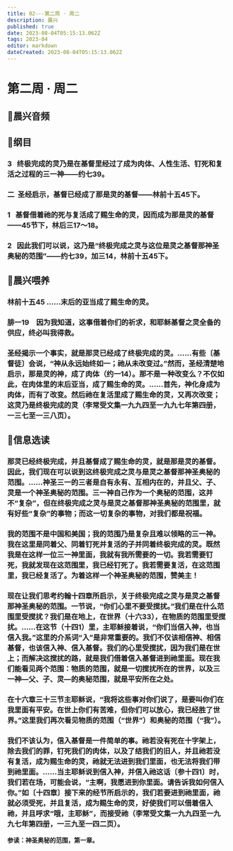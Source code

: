 ```yaml
---
title: 02---第二周 · 周二
description: 晨兴
published: true
date: 2023-08-04T05:15:13.062Z
tags: 2023-04
editor: markdown
dateCreated: 2023-08-04T05:15:13.062Z
---
```


# 第二周 · 周二
## 🎵晨兴音频

## 📖纲目

### 3   终极完成的灵乃是在基督里经过了成为肉体、人性生活、钉死和复活之过程的三一神——约七39。

### 二  圣经启示，基督已经成了那是灵的基督——林前十五45下。

### 1   基督借着祂的死与复活成了赐生命的灵，因而成为那是灵的基督——45节下，林后三17～18。

### 2   因此我们可以说，这乃是“终极完成之灵与这位是灵之基督那神圣奥秘的范围”——约七39，加三14，林前十五45下。

## 📖晨兴喂养

### **林前十五45	……末后的亚当成了赐生命的灵。**

### **腓一19　因为我知道，这事借着你们的祈求，和耶稣基督之灵全备的供应，终必叫我得救。**

### 圣经揭示一个事实，就是那灵已经成了终极完成的灵。……有些〔基督徒〕会说，“神从永远始终如一；祂从未改变过。”然而，圣经清楚地启示，那是灵的神，成了肉体（约一14）。那不是一种改变么？不仅如此，在肉体里的末后亚当，成了赐生命的灵。……首先，神化身成为肉体，而有了改变。然后祂在复活里成了赐生命的灵，又再次改变；这灵乃是终极完成的灵（李常受文集一九九四至一九九七年第四册，一三七至一三八页）。

## 📖信息选读

### 那灵已经终极完成，并且基督成了赐生命的灵，就是那是灵的基督。因此，我们现在可以说到这终极完成之灵与是灵之基督那神圣奥秘的范围。……神圣三一的三者是自有永有、互相内在的，并且父、子、灵是一个神圣奥秘的范围。三一神自己作为一个奥秘的范围，这并不“复杂”，但在终极完成之灵与是灵之基督那神圣奥秘的范围里，就有好些“复杂”的事物；而这一切复杂的事物，对我们都是祝福。

### 我的范围不是中国和美国；我的范围乃是复杂且难以领略的三一神。我在这里是同着父、同着钉死并复活的子并同着终极完成的灵。既然我是在这样一位三一神里面，我就有我所需要的一切。我若需要钉死，我就发现在这范围里，我已经钉死了。我若需要复活，在这范围里，我已经复活了。为着这样一个神圣奥秘的范围，赞美主！

### 现在让我们思考约翰十四章所启示，关于终极完成之灵与是灵之基督那神圣奥秘的范围。一节说，“你们心里不要受搅扰。”我们是在什么范围里受搅扰？我们是在地上，在世界（十六33），在物质的范围里受搅扰。……在这节（十四1）里，主耶稣接着说，“你们当信入神，也当信入我。”这里的介系词“入”是非常重要的。我们不仅该相信神、相信基督，也该信入神、信入基督。我们的心里受搅扰，因为我们是在世上；而解决这搅扰的路，就是我们借着信入基督进到祂里面。现在我们能看见两个范围：物质的范围，就是一切搅扰所在的世界，以及三一神—父、子、灵—的奥秘范围，就是平安所在之处。

### 在十六章三十三节主耶稣说，“我将这些事对你们说了，是要叫你们在我里面有平安。在世上你们有苦难，但你们可以放心，我已经胜了世界。”这里我们再次看见物质的范围（“世界”）和奥秘的范围（“我”）。

### 我们不该认为，信入基督是一件简单的事。祂若没有死在十字架上，除去我们的罪，钉死我们的肉体，以及了结我们的旧人，并且祂若没有复活，成为赐生命的灵，祂就无法进到我们里面，也无法将我们带到祂里面。……当主耶稣说到信入神，并信入祂这话〔参十四1〕时，我们若在场，可能会说，“主啊，我愿进到你里面。请告诉我如何信入你。”如〔十四章〕接下来的经节所启示的，我们若要进到祂里面，祂就必须受死，并且复活，成为赐生命的灵，好使我们可以借着信入祂，并且呼求“哦，主耶稣”，而接受祂（李常受文集一九九四至一九九七年第四册，一三九至一四二页）。

**参读：神圣奥秘的范围，第一章。**
<!-- Google tag (gtag.js) -->
<script async src="https://www.googletagmanager.com/gtag/js?id=G-1P8709Z16T"></script>
<script>
  window.dataLayer = window.dataLayer || [];
  function gtag(){dataLayer.push(arguments);}
  gtag('js', new Date());

  gtag('config', 'G-1P8709Z16T');
</script>